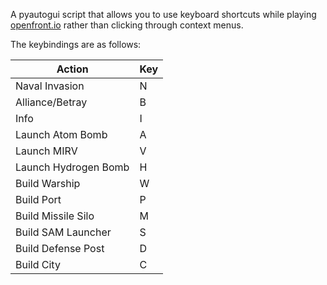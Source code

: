 A pyautogui script that allows you to use keyboard shortcuts while playing [openfront.io](https://openfront.io) rather than clicking through context menus.

The keybindings are as follows:

| Action | Key |
| ------ | --- |
| Naval Invasion | N |
| Alliance/Betray | B |
| Info | I |
| Launch Atom Bomb | A |
| Launch MIRV | V |
| Launch Hydrogen Bomb | H |
| Build Warship | W |
| Build Port | P |
| Build Missile Silo | M |
| Build SAM Launcher | S |
| Build Defense Post | D |
| Build City | C |





